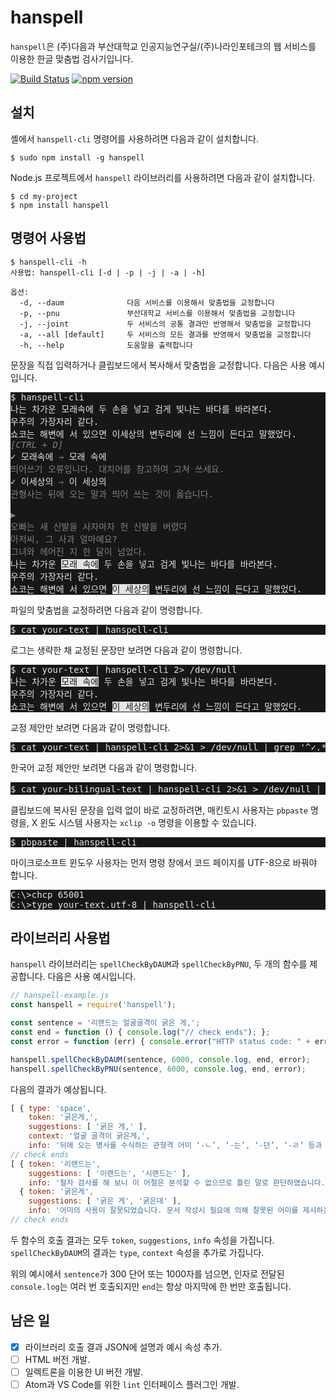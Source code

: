 # hanspell
`hanspell`은 (주)다음과 부산대학교 인공지능연구실/(주)나라인포테크의 웹 
서비스를 이용한 한글 맞춤법 검사기입니다.

[![Build Status](https://travis-ci.org/9beach/hanspell.svg?branch=master)](https://travis-ci.org/9beach/hanspell) [![npm version](https://badge.fury.io/js/hanspell.svg)](https://badge.fury.io/js/hanspell)

## 설치
셸에서 `hanspell-cli` 명령어를 사용하려면 다음과 같이 설치합니다. 
```
$ sudo npm install -g hanspell
```
Node.js 프로젝트에서 `hanspell` 라이브러리를 사용하려면 다음과 같이 
설치합니다. 
```
$ cd my-project
$ npm install hanspell
```

## 명령어 사용법

```
$ hanspell-cli -h
사용법: hanspell-cli [-d | -p | -j | -a | -h] 

옵션:
  -d, --daum              다음 서비스를 이용해서 맞춤법을 교정합니다
  -p, --pnu               부산대학교 서비스를 이용해서 맞춤법을 교정합니다
  -j, --joint             두 서비스의 공통 결과만 반영해서 맞춤법을 교정합니다
  -a, --all [default]     두 서비스의 모든 결과를 반영해서 맞춤법을 교정합니다
  -h, --help              도움말을 출력합니다
```

문장을 직접 입력하거나 클립보드에서 복사해서 맞춤법을 교정합니다. 다음은 사용 
예시입니다.

<pre style="width: 100%; background-color: #171717 !important;color: #e4e4e4 !important;">
$ hanspell-cli
나는 차가운 모래속에 두 손을 넣고 검게 빛나는 바다를 바라본다.
우주의 가장자리 같다.
쇼코는 해변에 서 있으면 이세상의 변두리에 선 느낌이 든다고 말했었다.
<font color=grey><i>[CTRL + D]</i></font>
✓ 모래속에 <font color=grey>→</font> 모래 속에<font color=grey>
띄어쓰기 오류입니다. 대치어를 참고하여 고쳐 쓰세요.</font>
✓ 이세상의 <font color=grey>→</font> 이 세상의<font color=grey>
관형사는 뒤에 오는 말과 띄어 쓰는 것이 옳습니다.

▶
오빠는 새 신발을 사자마자 헌 신발을 버렸다
아저씨, 그 사과 얼마예요?
그녀와 헤어진 지 한 달이 넘었다.</font>
나는 차가운 <span style='background-color: #e4e4e4 !important'><font style="color: #171717 !important;">모래 속에</font></span> 두 손을 넣고 검게 빛나는 바다를 바라본다.
우주의 가장자리 같다.
쇼코는 해변에 서 있으면 <span style='background-color: #e4e4e4 !important'><font style="color: #171717 !important;">이 세상의</font></span> 변두리에 선 느낌이 든다고 말했었다.
</pre>

파일의 맞춤법을 교정하려면 다음과 같이 명령합니다.
<pre style="width: 100%; background-color: #171717 !important;color: #e4e4e4 !important;">
$ cat your-text | hanspell-cli
</pre>
로그는 생략한 채 교정된 문장만 보려면 다음과 같이 명령합니다.
<pre style="width: 100%; background-color: #171717 !important;color: #e4e4e4 !important;">
$ cat your-text | hanspell-cli 2> /dev/null
나는 차가운 <span style='background-color: #e4e4e4 !important'><font style="color: #171717 !important;">모래 속에</font></span> 두 손을 넣고 검게 빛나는 바다를 바라본다.
우주의 가장자리 같다.
쇼코는 해변에 서 있으면 <span style='background-color: #e4e4e4 !important'><font style="color: #171717 !important;">이 세상의</font></span> 변두리에 선 느낌이 든다고 말했었다.
</pre>
교정 제안만 보려면 다음과 같이 명령합니다.
<pre style="width: 100%; background-color: #171717 !important;color: #e4e4e4 !important;">
$ cat your-text | hanspell-cli 2>&1 > /dev/null | grep '^✓.*→'
</pre>
한국어 교정 제안만 보려면 다음과 같이 명령합니다.
<pre style="width: 100%; background-color: #171717 !important;color: #e4e4e4 !important;">
$ cat your-bilingual-text | hanspell-cli 2>&1 > /dev/null | grep '^✓.*[가-힣].*→'
</pre>
클립보드에 복사된 문장을 입력 없이 바로 교정하려면, 
매킨토시 사용자는 `pbpaste` 명령을, X 윈도 시스템 사용자는 `xclip -o` 명령을 
이용할 수 있습니다.
<pre style="width: 100%; background-color: #171717 !important;color: #e4e4e4 !important;">
$ pbpaste | hanspell-cli
</pre>

마이크로소프트 윈도우 사용자는 먼저 명령 창에서 코드 페이지를 UTF-8으로 바꿔야 
합니다.
<pre style="width: 100%; background-color: #171717 !important;color: #e4e4e4 !important;">
C:\>chcp 65001 
C:\>type your-text.utf-8 | hanspell-cli
</pre>

## 라이브러리 사용법
`hanspell` 라이브러리는 `spellCheckByDAUM`과 `spellCheckByPNU`, 두 개의 
함수를 제공합니다. 다음은 사용 예시입니다.
```javascript
// hanspell-example.js
const hanspell = require('hanspell');

const sentence = '리랜드는 얼굴골격이 굵은 게,';
const end = function () { console.log("// check ends"); };
const error = function (err) { console.error("HTTP status code: " + err); };

hanspell.spellCheckByDAUM(sentence, 6000, console.log, end, error);
hanspell.spellCheckByPNU(sentence, 6000, console.log, end, error);
```
다음의 결과가 예상됩니다.
```javascript
[ { type: 'space',
    token: '굵은게,',
    suggestions: [ '굵은 게,' ],
    context: '얼굴 골격이 굵은게,',
    info: '뒤에 오는 명사를 수식하는 관형격 어미 ‘-ㄴ’, ‘-는’, ‘-던’, ‘-ㄹ’ 등과 의존명사는 띄어 쓰는 것이 옳습니다.\n\n▶\n노력한 만큼 대가를 얻다.\n소문으로만 들었을 뿐이네.\n합격했다는 소리를 들으니 그저 기쁠 따름이다.' } ]
// check ends
[ { token: '리랜드는',
    suggestions: [ '이랜드는', '시랜드는' ],
    info: '철자 검사를 해 보니 이 어절은 분석할 수 없으므로 틀린 말로 판단하였습니다.\n\n후보 어절은 이 철자검사/교정기에서 띄어쓰기, 붙여 쓰기, 음절대치와 같은 교정방법에 따라 수정한 결과입니다.\n\n후보 어절 중 선택하시거나 오류 어절을 수정하여 주십시오.\n\n* 단, 사전에 없는 단어이거나 사용자가 올바르다고 판단한 어절에 대해서는 통과하세요!!' },
  { token: '굵은게',
    suggestions: [ '굵은 게', '굵은데' ],
    info: '어미의 사용이 잘못되었습니다. 문서 작성시 필요에 의해 잘못된 어미를 제시하는 상황이 아니라면 검사기의 대치어로 바꾸도록 합니다.' } ]
// check ends
```
두 함수의 호출 결과는 모두 `token`, `suggestions`, `info` 속성을 가집니다.
`spellCheckByDAUM`의 결과는 `type`, `context` 속성을 추가로 가집니다. 

위의 예시에서 `sentence`가 300 단어 또는 1000자를 넘으면, 인자로 전달된
`console.log`는 여러 번 호출되지만 `end`는 항상 마지막에 한 번만 호출됩니다.

## 남은 일
- [x] 라이브러리 호출 결과 JSON에 설명과 예시 속성 추가.
- [ ] HTML 버전 개발.
- [ ] 일렉트론을 이용한 UI 버전 개발.
- [ ] Atom과 VS Code를 위한 `lint` 인터페이스 플러그인 개발.
